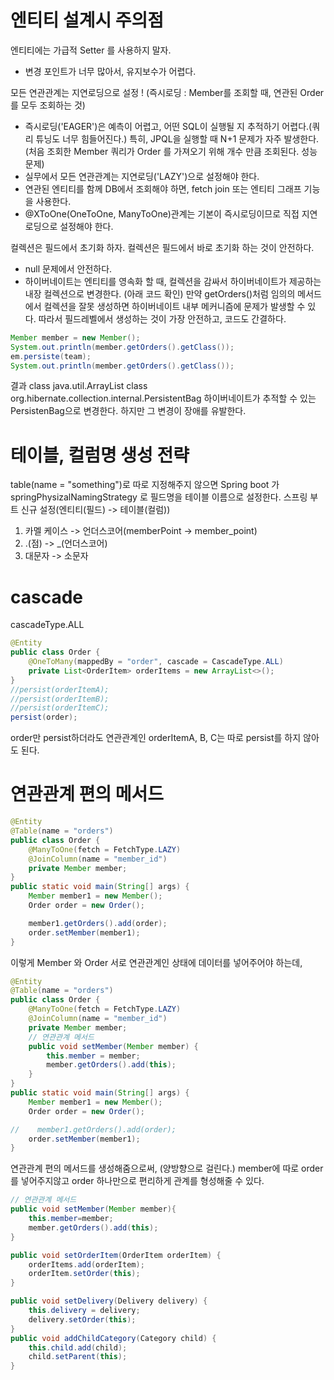 # 엔티티 설계시 주의점

엔티티에는 가급적 Setter 를 사용하지 말자.
* 변경 포인트가 너무 많아서, 유지보수가 어렵다.

모든 연관관계는 지연로딩으로 설정 !
(즉시로딩 : Member를 조회할 때, 연관된 Order를 모두 조회하는 것)
* 즉시로딩('EAGER')은 예측이 어렵고, 어떤 SQL이 실행될 지 추적하기 어렵다.(쿼리 튜닝도 너무 힘들어진다.)
    특히, JPQL을 실행할 때 N+1 문제가 자주 발생한다.(처음 조회한 Member 쿼리가 Order 를 가져오기 위해 개수 만큼 조회된다. 성능 문제)
* 실무에서 모든 연관관계는 지연로딩('LAZY')으로 설정해야 한다.
* 연관된 엔티티를 함께 DB에서 조회해야 하면, fetch join 또는 엔티티 그래프 기능을 사용한다.
* @XToOne(OneToOne, ManyToOne)관계는 기본이 즉시로딩이므로 직접 지연로딩으로 설정해야 한다.

컬렉션은 필드에서 초기화 하자. 
컬렉션은 필드에서 바로 초기화 하는 것이 안전하다.
* null 문제에서 안전하다.
* 하이버네이트는 엔티티를 영속화 할 때, 컬렉션을 감싸서 하이버네이트가 제공하는 내장 컬렉션으로 변경한다. (아래 코드 확인)
    만약 getOrders()처럼 임의의 메서드에서 컬렉션을 잘못 생성하면 하이버네이트 내부 메커니즘에 문제가 발생할 수 있다.
    따라서 필드레벨에서 생성하는 것이 가장 안전하고, 코드도 간결하다.
```java
Member member = new Member();
System.out.println(member.getOrders().getClass());
em.persiste(team);
System.out.println(member.getOrders().getClass());
```
결과
class java.util.ArrayList
class org.hibernate.collection.internal.PersistentBag
하이버네이트가 추적할 수 있는 PersistenBag으로 변경한다.
하지만 그 변경이 장애를 유발한다.

# 테이블, 컬럼명 생성 전략
table(name = "something")로 따로 지정해주지 않으면 
Spring boot 가 springPhysizalNamingStrategy 로 필드명을 테이블 이름으로 설정한다.
스프링 부트 신규 설정(엔티티(필드) -> 테이블(컬럼))
1. 카멜 케이스 -> 언더스코어(memberPoint -> member_point)
2. .(점) -> _(언더스코어)
3. 대문자 -> 소문자

# cascade
cascadeType.ALL
```java
@Entity
public class Order {
    @OneToMany(mappedBy = "order", cascade = CascadeType.ALL)
    private List<OrderItem> orderItems = new ArrayList<>();
}
//persist(orderItemA);
//persist(orderItemB);
//persist(orderItemC);
persist(order);
```
order만 persist하더라도 연관관계인 orderItemA, B, C는 따로 persist를 하지 않아도 된다.

# 연관관계 편의 메서드
```java
@Entity
@Table(name = "orders")
public class Order {
    @ManyToOne(fetch = FetchType.LAZY)
    @JoinColumn(name = "member_id")
    private Member member;
}
public static void main(String[] args) {
    Member member1 = new Member();
    Order order = new Order();

    member1.getOrders().add(order);
    order.setMember(member1);
}
```
이렇게 Member 와 Order 서로 연관관계인 상태에 데이터를 넣어주어야 하는데,

```java
@Entity
@Table(name = "orders")
public class Order {
    @ManyToOne(fetch = FetchType.LAZY)
    @JoinColumn(name = "member_id")
    private Member member;
    // 연관관계 메서드
    public void setMember(Member member) {
        this.member = member;
        member.getOrders().add(this);
    }
}
public static void main(String[] args) {
    Member member1 = new Member();
    Order order = new Order();

//    member1.getOrders().add(order);
    order.setMember(member1);
}
```
연관관계 편의 메서드를 생성해줌으로써, (양방향으로 걸린다.)
member에 따로 order 를 넣어주지않고 order 하나만으로 편리하게 관계를 형성해줄 수 있다.

```java
// 연관관계 메서드
public void setMember(Member member){
    this.member=member;
    member.getOrders().add(this);
}

public void setOrderItem(OrderItem orderItem) {
    orderItems.add(orderItem);
    orderItem.setOrder(this);
}

public void setDelivery(Delivery delivery) {
    this.delivery = delivery;
    delivery.setOrder(this);
}
public void addChildCategory(Category child) {
    this.child.add(child);
    child.setParent(this);
}
```





































